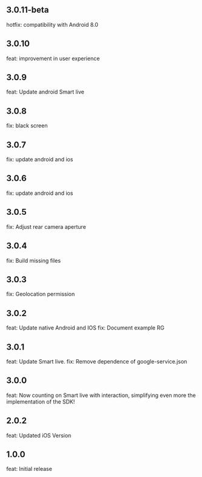 ## 3.0.11-beta
hotfix: compatibility with Android 8.0
## 3.0.10
feat: improvement in user experience
## 3.0.9
feat: Update android Smart live
## 3.0.8
fix: black screen
## 3.0.7
fix: update android and ios
## 3.0.6
fix: update android and ios
## 3.0.5
fix: Adjust rear camera aperture
## 3.0.4
fix: Build missing files
## 3.0.3
fix: Geolocation permission
## 3.0.2
feat: Update native Android and IOS
fix: Document example RG
## 3.0.1
feat: Update Smart live.
fix: Remove dependence of google-service.json
## 3.0.0
feat: Now counting on Smart live with interaction, simplifying even more the implementation of the SDK!
## 2.0.2
feat: Updated iOS Version
## 1.0.0
feat: Initial release
